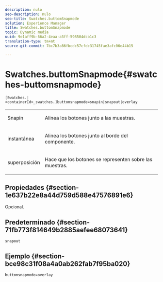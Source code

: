 ```yaml
---
description: nulo
seo-description: nulo
seo-title: Swatches.buttomSnapmode
solution: Experience Manager
title: Swatches.buttomSnapmode
topic: Dynamic media
uuid: 9e1aff9b-66a2-4eaa-a3ff-598504dcb1c3
translation-type: tm+mt
source-git-commit: 7bc7b3a86fbcdc57cfdc31745fae3afc06e44b15

---
```



# Swatches.buttomSnapmode{#swatches-buttomsnapmode}

`[Swatches.|<containerId>_swatches.]buttonsnapmode=snapin|snapout|overlay`

<table id="table_4322E3ECE9354016B891F5E7A35D6A2A"> 
 <tbody> 
  <tr> 
   <td> <p> <span class="codeph"> <span class="varname"> Snapin</span></span> </p> </td> 
   <td> <p>Alinea los botones junto a las muestras. </p> </td> 
  </tr> 
  <tr> 
   <td> <p> <span class="codeph"> <span class="varname"> instantánea</span></span> </p> </td> 
   <td> <p>Alinea los botones junto al borde del componente. </p> </td> 
  </tr> 
  <tr> 
   <td> <p> <span class="codeph"> <span class="varname"> superposición</span></span> </p> </td> 
   <td> <p>Hace que los botones se representen sobre las muestras. </p> </td> 
  </tr> 
 </tbody> 
</table>

## Propiedades {#section-1e637b22e8a44d759d588e47576891e6}

Opcional.

## Predeterminado {#section-71fb773f814649b2885aefee68073641}

`snapout`

## Ejemplo {#section-bce98c31f08a4a0ab262fab7f95ba020}

`buttonsnapmode=overlay`
